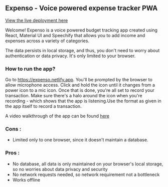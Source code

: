 ## Expenso - Voice powered expense tracker PWA

[View the live deployment here](https://expenso.netlify.app)

Welcome! Expenso is a voice powered budget tracking app created using React, Material UI and Speechify that allows you to add income and expenses across a variety of categories.

The data persists in local storage, and thus, you don't need to worry about authentication or data privacy. It's only limited to your browser.

### How to run the app?

Go to https://expenso.netlify.app. You'll be prompted by the browser to allow microphone access. Click and hold the icon until it changes from a power icon to a mic icon. Once that is done, you're all set to record your transaction. Make sure there's a halo around the icon when you're recording - which shows that the app is listening.Use the format as given in the app itself to record a transaction.

A video walkthrough of the app can be found [here](https://www.loom.com/share/e0c12ce6262b434db4ad8be643537e95)

### Cons : 
- Limited only to one browser, since it doesn't maintain a database.

### Pros : 
- No database, all data is only maintained on your browser's local storage, so no worries about data privacy and security
- No network requests needed, so network requirement not a bottleneck
- Works offline
